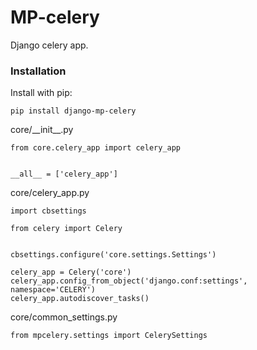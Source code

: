 # MP-celery

Django celery app.

### Installation

Install with pip:

```
pip install django-mp-celery
```

core/\_\_init\_\_.py
``` 
from core.celery_app import celery_app
 
 
__all__ = ['celery_app']
```

core/celery_app.py

```
import cbsettings
 
from celery import Celery
 
 
cbsettings.configure('core.settings.Settings')
 
celery_app = Celery('core')
celery_app.config_from_object('django.conf:settings', namespace='CELERY')
celery_app.autodiscover_tasks()
```

core/common_settings.py
```
from mpcelery.settings import CelerySettings
```
